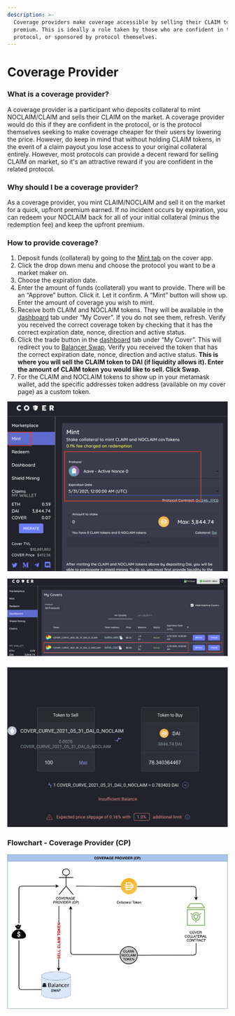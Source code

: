 ```yaml
---
description: >-
  Coverage providers make coverage accessible by selling their CLAIM to earn a
  premium. This is ideally a role taken by those who are confident in the
  protocol, or sponsored by protocol themselves.
---
```


# Coverage Provider

### What is a coverage provider?

A coverage provider is a participant who deposits collateral to mint NOCLAIM/CLAIM and sells their CLAIM on the market. A coverage provider would do this if they are confident in the protocol, or is the protocol themselves seeking to make coverage cheaper for their users by lowering the price. However, do keep in mind that without holding CLAIM tokens, in the event of a claim payout you lose access to your original collateral entirely. However, most protocols can provide a decent reward for selling CLAIM on market, so it's an attractive reward if you are confident in the related protocol. 

### Why should I be a coverage provider?

As a coverage provider, you mint CLAIM/NOCLAIM and sell it on the market for a quick, upfront premium earned. If no incident occurs by expiration, you can redeem your NOCLAIM back for all of your initial collateral \(minus the redemption fee\) and keep the upfront premium. 

### How to provide coverage?

1. Deposit funds \(collateral\) by going to the [Mint tab](https://app.coverprotocol.com/app/mint) on the cover app.
2. Click the drop down menu and choose the protocol you want to be a market maker on.
3. Choose the expiration date.
4. Enter the amount of funds \(collateral\) you want to provide. There will be an “Approve” button. Click it. Let it confirm. A “Mint” button will show up. Enter the amount of coverage you wish to mint.
5. Receive both CLAIM and NOCLAIM tokens. They will be available in the [dashboard](https://app.coverprotocol.com/app/dashboard) tab under “My Cover”. If you do not see them, refresh. Verify you received the correct coverage token by checking that it has the correct expiration date, nonce, direction and active status.
6. Click the trade button in the [dashboard](https://app.coverprotocol.com/app/dashboard) tab under “My Cover”. This will redirect you to [Balancer Swap](https://balancer.exchange/#/swap). Verify you received the token that has the correct expiration date, nonce, direction and active status. **This is where you will sell the CLAIM token to DAI \(if liquidity allows it\). Enter the amount of CLAIM token you would like to sell. Click Swap.** 
7. For the CLAIM and NOCLAIM tokens to show up in your metamask wallet, add the specific addresses token address \(available on my cover page\) as a custom token.

![](../../.gitbook/assets/screen-shot-2020-12-02-at-10.47.59-pm.png)

![](../../.gitbook/assets/screen-shot-2020-12-02-at-10.51.00-pm.png)

###  

![](../../.gitbook/assets/screen-shot-2020-12-02-at-10.54.41-pm.png)

###                                     Flowchart - Coverage Provider \(CP\)

![](../../.gitbook/assets/2.png)




